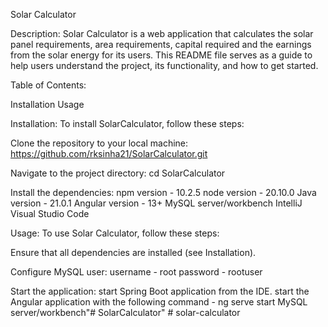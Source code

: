 Solar Calculator

Description:
Solar Calculator is a web application that calculates the solar panel requirements, area requirements, capital required and the earnings from the solar energy for its users. This README file serves as a guide to help users understand the project, its functionality, and how to get started.

Table of Contents:

Installation
Usage

Installation:
To install SolarCalculator, follow these steps:

Clone the repository to your local machine:
https://github.com/rksinha21/SolarCalculator.git

Navigate to the project directory:
cd SolarCalculator

Install the dependencies:
npm version  - 10.2.5
node version - 20.10.0
Java version - 21.0.1
Angular version - 13+
MySQL server/workbench
IntelliJ
Visual Studio Code

Usage:
To use Solar Calculator, follow these steps:

Ensure that all dependencies are installed (see Installation).

Configure MySQL user:
username - root
password - rootuser

Start the application:
start Spring Boot application from the IDE.
start the Angular application with the following command - ng serve
start MySQL server/workbench"# SolarCalculator" 
#   s o l a r - c a l c u l a t o r  
 